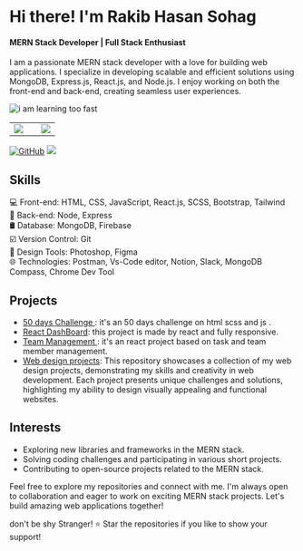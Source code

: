 <meta name="google-site-verification" content="QluewUBiBuvg1hQW3YmI7vj3zRVALFJqw-OM5ykQb-U" />

# Hi there! I'm Rakib Hasan Sohag
#### MERN Stack Developer | Full Stack Enthusiast

<!--  a brief introduction about yourself -->
I am a passionate MERN stack developer with a love for building web applications. I specialize in developing scalable and efficient solutions using MongoDB, Express.js, React.js, and Node.js. I enjoy working on both the front-end and back-end, creating seamless user experiences.

![i am learning too fast](https://i.gifer.com/fzPJ.gif)



<div align="center">
<table>
  <tr>
    <td width="60%" valign="top">
      <a href="https://github.com/anuraghazra/github-readme-stats">
        <img align="center" src="https://github-readme-stats-sigma-five.vercel.app/api?username=devoloper-rakib&theme=github_dark&show_icons=true&hide_border=true" />
      </a>
    </td>
    <td width="40%" height="100%" valign="top">
      <a href="https://github.com/anuraghazra/github-readme-stats">
        <img align="center" src="https://github-readme-stats-sigma-five.vercel.app/api/top-langs/?username=devoloper-rakib&layout=compact&hide_border=true" />
      </a>
    </td>
  </tr>
</table>
</div>





<!-- Add badges representing your skills, social media profiles, or any other relevant information -->
[![GitHub](https://img.shields.io/badge/-GitHub-181717?style=flat&logo=github&logoColor=white)](https://github.com/devoloper-rakib)
[![](https://visitcount.itsvg.in/api?id=devoloper-rakib&label=Profile%20Views&color=12&icon=4&pretty=true)](https://visitcount.itsvg.in)

<!--  key skills and technologies -->
## Skills
💻 Front-end: HTML, CSS, JavaScript, React.js, SCSS, Bootstrap, Tailwind <br/>
🔧 Back-end: Node, Express<br/>
🛢 Database: MongoDB, Firebase  <br/> 
☑️ Version Control: Git  <br/>
🎨 Design Tools: Photoshop, Figma <br/>
🌐 Technologies: Postman, Vs-Code editor, Notion, Slack, MongoDB Compass, Chrome Dev Tool <br/>

<!--  MERN stack projects or highlight your notable projects -->
## Projects
- [50 days Challenge ](https://github.com/devoloper-rakib/50-day-challange--html-Scss-js-): it's an 50 days challenge on html scss and js .
- [React DashBoard](https://github.com/devoloper-rakib/React-Dashboard): this project is made by react and fully responsive.
- [Team Management ](https://github.com/devoloper-rakib/React-Projects/tree/main/team-manage): it's an react project based on task and team member management.
- [Web design projects](https://github.com/devoloper-rakib/Web-Design-Projects):  This repository showcases a collection of my web design projects, demonstrating my skills and creativity in web development. Each project presents unique challenges and solutions, highlighting my ability to design visually appealing and functional websites.


<!-- interests, hobbies, or other fun facts -->
## Interests
- Exploring new libraries and frameworks in the MERN stack.
- Solving coding challenges and participating in various short projects.
- Contributing to open-source projects related to the MERN stack.

<!--   call to action or any other concluding statement -->
Feel free to explore my repositories and connect with me. I'm always open to collaboration and eager to work on exciting MERN stack projects. Let's build amazing web applications together!

<!--  footer or any other closing statement -->
 don't be shy Stranger! ⭐️ Star the repositories if you like to show your support!
